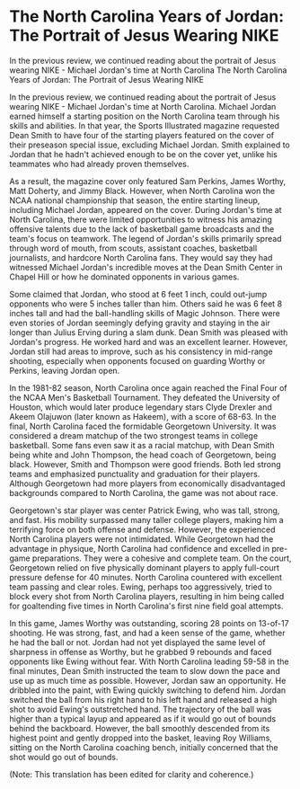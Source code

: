 #  The North Carolina Years of Jordan: The Portrait of Jesus Wearing NIKE

In the previous review, we continued reading about the portrait of Jesus wearing NIKE - Michael Jordan's time at North Carolina 
  The North Carolina Years of Jordan: The Portrait of Jesus Wearing NIKE

In the previous review, we continued reading about the portrait of Jesus wearing NIKE - Michael Jordan's time at North Carolina. Michael Jordan earned himself a starting position on the North Carolina team through his skills and abilities. In that year, the Sports Illustrated magazine requested Dean Smith to have four of the starting players featured on the cover of their preseason special issue, excluding Michael Jordan. Smith explained to Jordan that he hadn't achieved enough to be on the cover yet, unlike his teammates who had already proven themselves.

As a result, the magazine cover only featured Sam Perkins, James Worthy, Matt Doherty, and Jimmy Black. However, when North Carolina won the NCAA national championship that season, the entire starting lineup, including Michael Jordan, appeared on the cover. During Jordan's time at North Carolina, there were limited opportunities to witness his amazing offensive talents due to the lack of basketball game broadcasts and the team's focus on teamwork. The legend of Jordan's skills primarily spread through word of mouth, from scouts, assistant coaches, basketball journalists, and hardcore North Carolina fans. They would say they had witnessed Michael Jordan's incredible moves at the Dean Smith Center in Chapel Hill or how he dominated opponents in various games.

Some claimed that Jordan, who stood at 6 feet 1 inch, could out-jump opponents who were 5 inches taller than him. Others said he was 6 feet 8 inches tall and had the ball-handling skills of Magic Johnson. There were even stories of Jordan seemingly defying gravity and staying in the air longer than Julius Erving during a slam dunk. Dean Smith was pleased with Jordan's progress. He worked hard and was an excellent learner. However, Jordan still had areas to improve, such as his consistency in mid-range shooting, especially when opponents focused on guarding Worthy or Perkins, leaving Jordan open.

In the 1981-82 season, North Carolina once again reached the Final Four of the NCAA Men's Basketball Tournament. They defeated the University of Houston, which would later produce legendary stars Clyde Drexler and Akeem Olajuwon (later known as Hakeem), with a score of 68-63. In the final, North Carolina faced the formidable Georgetown University. It was considered a dream matchup of the two strongest teams in college basketball. Some fans even saw it as a racial matchup, with Dean Smith being white and John Thompson, the head coach of Georgetown, being black. However, Smith and Thompson were good friends. Both led strong teams and emphasized punctuality and graduation for their players. Although Georgetown had more players from economically disadvantaged backgrounds compared to North Carolina, the game was not about race.

Georgetown's star player was center Patrick Ewing, who was tall, strong, and fast. His mobility surpassed many taller college players, making him a terrifying force on both offense and defense. However, the experienced North Carolina players were not intimidated. While Georgetown had the advantage in physique, North Carolina had confidence and excelled in pre-game preparations. They were a cohesive and complete team. On the court, Georgetown relied on five physically dominant players to apply full-court pressure defense for 40 minutes. North Carolina countered with excellent team passing and clear roles. Ewing, perhaps too aggressively, tried to block every shot from North Carolina players, resulting in him being called for goaltending five times in North Carolina's first nine field goal attempts.

In this game, James Worthy was outstanding, scoring 28 points on 13-of-17 shooting. He was strong, fast, and had a keen sense of the game, whether he had the ball or not. Jordan had not yet displayed the same level of sharpness in offense as Worthy, but he grabbed 9 rebounds and faced opponents like Ewing without fear. With North Carolina leading 59-58 in the final minutes, Dean Smith instructed the team to slow down the pace and use up as much time as possible. However, Jordan saw an opportunity. He dribbled into the paint, with Ewing quickly switching to defend him. Jordan switched the ball from his right hand to his left hand and released a high shot to avoid Ewing's outstretched hand. The trajectory of the ball was higher than a typical layup and appeared as if it would go out of bounds behind the backboard. However, the ball smoothly descended from its highest point and gently dropped into the basket, leaving Roy Williams, sitting on the North Carolina coaching bench, initially concerned that the shot would go out of bounds.

(Note: This translation has been edited for clarity and coherence.)